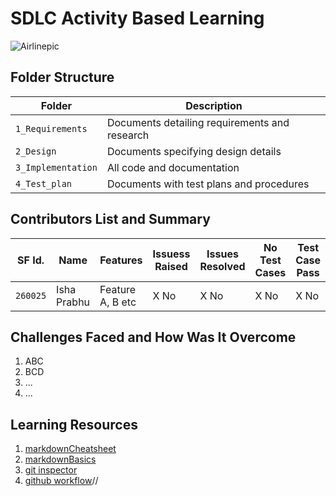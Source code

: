 # SDLC Activity Based Learning
![Airlinepic](https://user-images.githubusercontent.com/67497698/114258927-d67ddd00-99e7-11eb-972d-8f2463e8ce01.jpg)









## Folder Structure
Folder             | Description
-------------------| -----------------------------------------
`1_Requirements`   | Documents detailing requirements and research
`2_Design`         | Documents specifying design details
`3_Implementation` | All code and documentation
`4_Test_plan`      | Documents with test plans and procedures

## Contributors List and Summary

SF Id. |  Name   |    Features    | Issuess Raised |Issues Resolved|No Test Cases|Test Case Pass
-------|---------|----------------|----------------|---------------|-------------|--------------
`260025` | Isha Prabhu  | Feature A, B etc    | X No     | X No   |X No   |X No     
   

## Challenges Faced and How Was It Overcome

1. ABC
2. BCD
3. ...
4. ...

## Learning Resources
1. [markdownCheatsheet](https://github.com/adam-p/markdown-here/wiki/Markdown-Cheatsheet)
2. [markdownBasics](https://guides.github.com/features/mastering-markdown/)
3. [git inspector](https://github.com/ejwa/gitinspector.git)
4. [github workflow](https://docs.github.com/en/actions/learn-github-action)//

